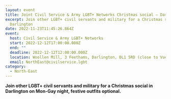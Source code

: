 ```yaml
---
layout: event
title: Joint Civil Service & Army LGBT+ Networks Christmas social – Darlington
excerpt: Join other LGBT+ civil servants and military for a Christmas social in
  Darlington
date: 2022-11-23T11:45:26.864Z
event:
  host: Civil Service & Army LGBT+ Networks
  start: 2022-12-12T17:00:00.000Z
  end: ""
  deadline: 2022-12-12T12:00:00.000Z
  location: Woollen Mill, 3 Feethams, Darlington, DL1 5RD (close to Vue Cinema)
  email: NorthEast@civilservice.lgbt
category:
  - North-East
---
```

**Join other LGBT+ civil servants and military for a Christmas social in Darlington on Mon-Gay night, festive outfits optional.**